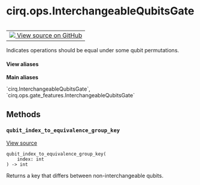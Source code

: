 <div itemscope itemtype="http://developers.google.com/ReferenceObject">
<meta itemprop="name" content="cirq.ops.InterchangeableQubitsGate" />
<meta itemprop="path" content="Stable" />
<meta itemprop="property" content="qubit_index_to_equivalence_group_key"/>
</div>

# cirq.ops.InterchangeableQubitsGate

<!-- Insert buttons and diff -->

<table class="tfo-notebook-buttons tfo-api" align="left">

<td>
  <a target="_blank" href="https://github.com/quantumlib/cirq/tree/master/cirq/ops/gate_features.py">
    <img src="https://www.tensorflow.org/images/GitHub-Mark-32px.png" />
    View source on GitHub
  </a>
</td>
</table>



Indicates operations should be equal under some qubit permutations.

<section class="expandable">
  <h4 class="showalways">View aliases</h4>
  <p>
<b>Main aliases</b>
<p>`cirq.InterchangeableQubitsGate`, `cirq.ops.gate_features.InterchangeableQubitsGate`</p>
</p>
</section>

<!-- Placeholder for "Used in" -->


## Methods

<h3 id="qubit_index_to_equivalence_group_key"><code>qubit_index_to_equivalence_group_key</code></h3>

<a target="_blank" href="https://github.com/quantumlib/cirq/tree/master/cirq/ops/gate_features.py">View source</a>

<pre class="devsite-click-to-copy prettyprint lang-py tfo-signature-link">
<code>qubit_index_to_equivalence_group_key(
    index: int
) -> int
</code></pre>

Returns a key that differs between non-interchangeable qubits.




